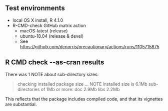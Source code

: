 ## Test environments
* local OS X install, R 4.1.0
* R-CMD-check GitHub matrix action
  - macOS-latest (release)
  - ubuntu-18.04 (release & devel)
  - See https://github.com/dcnorris/precautionary/actions/runs/1105715875

## R CMD check --as-cran results

There was 1 NOTE about sub-directory sizes:

> checking installed package size ... NOTE
>   installed size is  6.1Mb
>   sub-directories of 1Mb or more:
>     doc    2.9Mb
>     libs   2.2Mb

This reflects that the package includes compiled code, and that
its vignettes are substantial.
